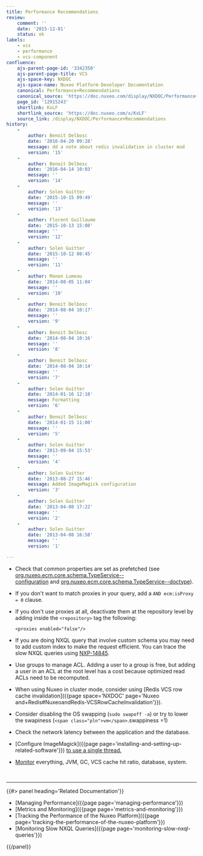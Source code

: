 ```yaml
---
title: Performance Recommendations
review:
    comment: ''
    date: '2015-12-01'
    status: ok
labels:
    - vcs
    - performance
    - vcs-component
confluence:
    ajs-parent-page-id: '3342350'
    ajs-parent-page-title: VCS
    ajs-space-key: NXDOC
    ajs-space-name: Nuxeo Platform Developer Documentation
    canonical: Performance+Recommendations
    canonical_source: 'https://doc.nuxeo.com/display/NXDOC/Performance+Recommendations'
    page_id: '12915243'
    shortlink: KxLF
    shortlink_source: 'https://doc.nuxeo.com/x/KxLF'
    source_link: /display/NXDOC/Performance+Recommendations
history:
    - 
        author: Benoit Delbosc
        date: '2016-04-20 09:28'
        message: dd a note about redis invalidation in cluster mod
        version: '15'
    - 
        author: Benoit Delbosc
        date: '2016-04-14 10:03'
        message: ''
        version: '14'
    - 
        author: Solen Guitter
        date: '2015-10-15 09:49'
        message: ''
        version: '13'
    - 
        author: Florent Guillaume
        date: '2015-10-13 15:08'
        message: ''
        version: '12'
    - 
        author: Solen Guitter
        date: '2015-10-12 08:45'
        message: ''
        version: '11'
    - 
        author: Manon Lumeau
        date: '2014-08-05 11:04'
        message: ''
        version: '10'
    - 
        author: Benoit Delbosc
        date: '2014-08-04 10:17'
        message: ''
        version: '9'
    - 
        author: Benoit Delbosc
        date: '2014-08-04 10:16'
        message: ''
        version: '8'
    - 
        author: Benoit Delbosc
        date: '2014-08-04 10:14'
        message: ''
        version: '7'
    - 
        author: Solen Guitter
        date: '2014-01-16 12:18'
        message: Formatting
        version: '6'
    - 
        author: Benoit Delbosc
        date: '2014-01-15 11:00'
        message: ''
        version: '5'
    - 
        author: Solen Guitter
        date: '2013-09-04 15:53'
        message: ''
        version: '4'
    - 
        author: Solen Guitter
        date: '2013-08-27 15:46'
        message: Added ImageMagick configuration
        version: '3'
    - 
        author: Solen Guitter
        date: '2013-04-08 17:22'
        message: ''
        version: '2'
    - 
        author: Solen Guitter
        date: '2013-04-08 16:58'
        message: ''
        version: '1'

---
```

<div class="outline-text-2">

*   Check that common properties are set as prefetched (see [org.nuxeo.ecm.core.schema.TypeService--configuration](http://explorer.nuxeo.com/nuxeo/site/distribution/current/viewExtensionPoint/org.nuxeo.ecm.core.schema.TypeService--configuration)&nbsp;and&nbsp;[org.nuxeo.ecm.core.schema.TypeService--doctype](http://explorer.nuxeo.com/nuxeo/site/distribution/current/viewExtensionPoint/org.nuxeo.ecm.core.schema.TypeService--doctype)).
*   If you don't want to match proxies in your query, add a `AND ecm:isProxy = 0` clause.
*   If you don't use proxies at all, deactivate them at the repository level by adding inside the `<repository>` tag the following:

    ```
    <proxies enabled="false"/>
    ```

*   If you are doing NXQL query that involve custom schema you may need to add custom index to make the request efficient. You can trace the slow NXQL queries using [NXP-14845](https://jira.nuxeo.com/browse/NXP-14845).
*   Use groups to manage ACL. Adding a user to a group is free, but adding a user in an ACL at the root level has a cost because optimized read ACLs need to be recomputed.
*   When using Nuxeo in cluster mode, consider using [Redis VCS row cache invalidation]({{page space='NXDOC' page='Nuxeo and+Redis#NuxeoandRedis-VCSRowCacheInvalidation'}}).
*   Consider disabling the OS swapping (`sudo swapoff -a`) or try to lower the swapiness (`<span class="pln">vm</span>`<span class="pun">.</span><span class="pln">swappiness</span> <span class="pun">=</span><span class="lit">1</span><span class="pln">)</span>
*   Check the network latency between the application and the database.
*   [Configure ImageMagick]({{page page='installing-and-setting-up-related-software'}}) [to use a single thread.](/x/gBDF)
*   [Monitor](/x/gBDF) everything, JVM, GC, VCS cache hit ratio, database, system.

&nbsp;

* * *

</div>

<div class="row" data-equalizer data-equalize-on="medium"><div class="column medium-6">{{#> panel heading='Related Documentation'}}

*   [Managing Performance]({{page page='managing-performance'}})
*   [Metrics and Monitoring]({{page page='metrics-and-monitoring'}})
*   [Tracking the Performance of the Nuxeo Platform]({{page page='tracking-the-performance-of-the-nuxeo-platform'}})
*   [Monitoring Slow NXQL Queries]({{page page='monitoring-slow-nxql-queries'}})

{{/panel}}</div><div class="column medium-6">

&nbsp;

&nbsp;

</div></div>